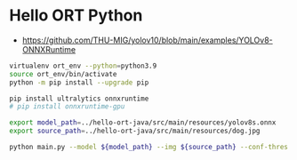 # Hello ORT Python

- <https://github.com/THU-MIG/yolov10/blob/main/examples/YOLOv8-ONNXRuntime>

```sh
virtualenv ort_env --python=python3.9
source ort_env/bin/activate
python -m pip install --upgrade pip

pip install ultralytics onnxruntime
# pip install onnxruntime-gpu

export model_path=../hello-ort-java/src/main/resources/yolov8s.onnx
export source_path=../hello-ort-java/src/main/resources/dog.jpg

python main.py --model ${model_path} --img ${source_path} --conf-thres 0.5 --iou-thres 0.5
```
